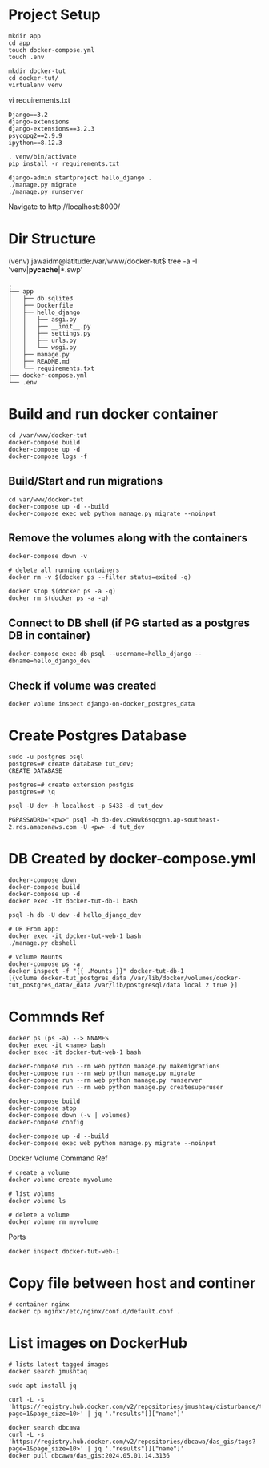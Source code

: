 # Project Setup

```
mkdir app
cd app
touch docker-compose.yml
touch .env

mkdir docker-tut
cd docker-tut/
virtualenv venv 
```

vi requirements.txt 
```
Django==3.2
django-extensions
django-extensions==3.2.3
psycopg2==2.9.9
ipython==8.12.3
```

```
. venv/bin/activate
pip install -r requirements.txt

django-admin startproject hello_django .
./manage.py migrate
./manage.py runserver
```

Navigate to http://localhost:8000/

# Dir Structure
(venv) jawaidm@latitude:/var/www/docker-tut$ tree -a -I 'venv|__pycache__|*.swp'
```
.
├── app
│   ├── db.sqlite3
│   ├── Dockerfile
│   ├── hello_django
│   │   ├── asgi.py
│   │   ├── __init__.py
│   │   ├── settings.py
│   │   ├── urls.py
│   │   └── wsgi.py
│   ├── manage.py
│   ├── README.md
│   └── requirements.txt
├── docker-compose.yml
└── .env
```

# Build and run docker container
```
cd /var/www/docker-tut
docker-compose build                                                                                                                                                                                        
docker-compose up -d                                                                                                                                                                                        
docker-compose logs -f
```

## Build/Start and run migrations
```
cd var/www/docker-tut
docker-compose up -d --build
docker-compose exec web python manage.py migrate --noinput
```

## Remove the volumes along with the containers
```
docker-compose down -v

# delete all running containers
docker rm -v $(docker ps --filter status=exited -q)

docker stop $(docker ps -a -q)
docker rm $(docker ps -a -q)
```

## Connect to DB shell (if PG started as a postgres DB in container)
```
docker-compose exec db psql --username=hello_django --dbname=hello_django_dev
```

## Check if volume was created
```
docker volume inspect django-on-docker_postgres_data
```

# Create Postgres Database
```
sudo -u postgres psql
postgres=# create database tut_dev;
CREATE DATABASE

postgres=# create extension postgis
postgres=# \q

psql -U dev -h localhost -p 5433 -d tut_dev

PGPASSWORD="<pw>" psql -h db-dev.c9awk6sqcgnn.ap-southeast-2.rds.amazonaws.com -U <pw> -d tut_dev
```

# DB Created by docker-compose.yml
```
docker-compose down
docker-compose build
docker-compose up -d
docker exec -it docker-tut-db-1 bash

psql -h db -U dev -d hello_django_dev

# OR From app:
docker exec -it docker-tut-web-1 bash
./manage.py dbshell

# Volume Mounts
docker-compose ps -a
docker inspect -f "{{ .Mounts }}" docker-tut-db-1
[{volume docker-tut_postgres_data /var/lib/docker/volumes/docker-tut_postgres_data/_data /var/lib/postgresql/data local z true }]
```


# Commnds Ref
```
docker ps (ps -a) --> NNAMES
docker exec -it <name> bash
docker exec -it docker-tut-web-1 bash

docker-compose run --rm web python manage.py makemigrations
docker-compose run --rm web python manage.py migrate
docker-compose run --rm web python manage.py runserver
docker-compose run --rm web python manage.py createsuperuser

docker-compose build
docker-compose stop
docker-compose down (-v | volumes)
docker-compose config

docker-compose up -d --build
docker-compose exec web python manage.py migrate --noinput
`````

Docker Volume Command Ref
```
# create a volume
docker volume create myvolume

# list volums
docker volume ls

# delete a volume
docker volume rm myvolume
```

Ports
```
docker inspect docker-tut-web-1
```

# Copy file between host and continer
```
# container nginx
docker cp nginx:/etc/nginx/conf.d/default.conf .
```

# List images on DockerHub
```
# lists latest tagged images
docker search jmushtaq 

sudo apt install jq

curl -L -s 'https://registry.hub.docker.com/v2/repositories/jmushtaq/disturbance/tags?page=1&page_size=10>' | jq '."results"[]["name"]'

docker search dbcawa 
curl -L -s 'https://registry.hub.docker.com/v2/repositories/dbcawa/das_gis/tags?page=1&page_size=10>' | jq '."results"[]["name"]'
docker pull dbcawa/das_gis:2024.05.01.14.3136

```
